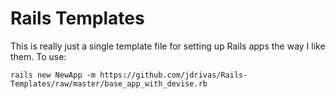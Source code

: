 Rails Templates
===============

This is really just a single template file for setting up Rails apps the way I like them.
To use:


````
rails new NewApp -m https://github.com/jdrivas/Rails-Templates/raw/master/base_app_with_devise.rb
````

